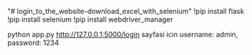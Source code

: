 "# login_to_the_website-download_excel_with_selenium" 
!pip install flask
!pip install selenium
!pip install webdriver_manager

python app.py
http://127.0.0.1:5000/login sayfasi icin username: admin, password: 1234
